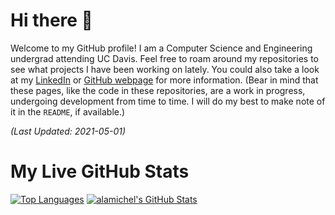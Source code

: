 
<!--
  Hi there! It seems you are looking at the raw Markdown code for this README
  file. To make things somewhat organized and convenient, I will do my best to
  maintain an 80-character limit per line whenever possible. It can be somewhat
  tricky given how long certain syntax must be, but the line limit will be
  adhered to when best to do so, a habit I got from using Google's C++ Code
  Style.
-->

# Hi there 👋
Welcome to my GitHub profile! I am a Computer Science and Engineering undergrad
attending UC Davis. Feel free to roam around my repositories to see what
projects I have been working on lately. You could also take a look at my
[LinkedIn](https://linkedin.com/in/alan-michel) or [GitHub
webpage](https://alamichel.github.io) for more information. (Bear in mind that
these pages, like the code in these repositories, are a work in progress,
undergoing development from time to time. I will do my best to make note of it in
the `README`, if available.)

*(Last Updated: 2021-05-01)*

# My Live GitHub Stats
[![Top Languages](https://github-readme-stats.vercel.app/api/top-langs/?username=alamichel&hide=java.html.css&theme=blue-green)](https://github.com/anuraghazra/github-readme-stats)
[![alamichel's GitHub Stats](https://github-readme-stats.vercel.app/api?username=alamichel&theme=blue-green&show_icons=true)](https://github.com/anuraghazra/github-readme-stats)
